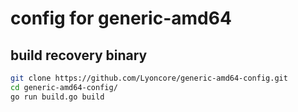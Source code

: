 # config for generic-amd64

## build recovery binary
``` bash
git clone https://github.com/Lyoncore/generic-amd64-config.git
cd generic-amd64-config/
go run build.go build
```
